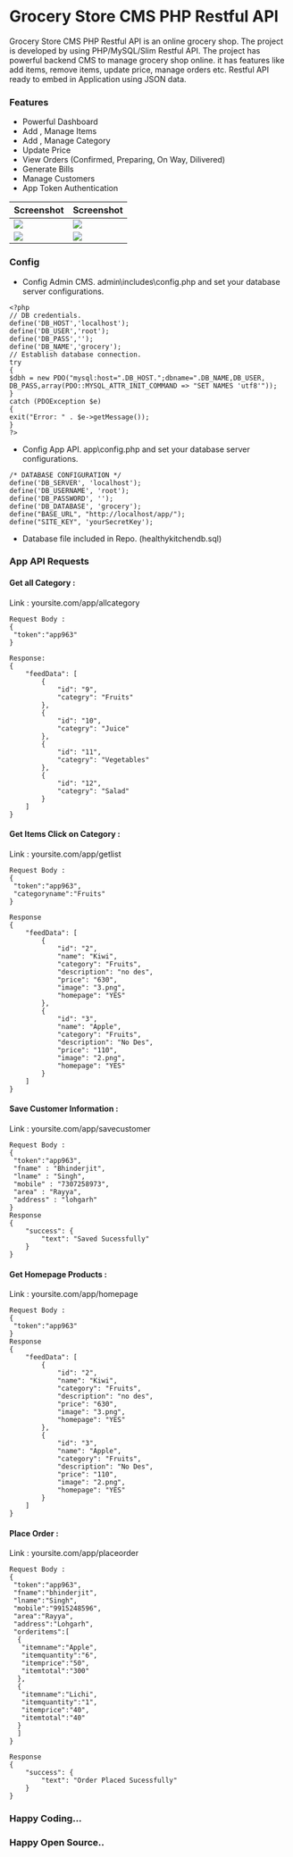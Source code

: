 # Grocery Store CMS PHP Restful API

Grocery Store CMS PHP Restful API is an online grocery shop. The project is developed by using PHP/MySQL/Slim Restful API. The project has powerful backend CMS to manage grocery shop online. it has features like add items, remove items, update price, manage orders etc. Restful API ready to embed in Application using JSON data.

### Features

- Powerful Dashboard
- Add , Manage Items
- Add , Manage Category
- Update Price
- View Orders (Confirmed, Preparing, On Way, Dilivered)
- Generate Bills
- Manage Customers
- App Token Authentication

| Screenshot | Screenshot |
| --------------------- | -------------------- |
| <img src="/sc/1.PNG"> | <img src="/sc/2.PNG"> |
| <img src="/sc/3.PNG">| <img src="/sc/4.PNG"> |

### Config

- Config Admin CMS. admin\includes\config.php and set your database server configurations.

```
<?php 
// DB credentials.
define('DB_HOST','localhost');
define('DB_USER','root');
define('DB_PASS','');
define('DB_NAME','grocery');
// Establish database connection.
try
{
$dbh = new PDO("mysql:host=".DB_HOST.";dbname=".DB_NAME,DB_USER, DB_PASS,array(PDO::MYSQL_ATTR_INIT_COMMAND => "SET NAMES 'utf8'"));
}
catch (PDOException $e)
{
exit("Error: " . $e->getMessage());
}
?>
```

- Config App API. app\config.php and set your database server configurations.

```
/* DATABASE CONFIGURATION */
define('DB_SERVER', 'localhost');
define('DB_USERNAME', 'root');
define('DB_PASSWORD', '');
define('DB_DATABASE', 'grocery');
define("BASE_URL", "http://localhost/app/");
define("SITE_KEY", 'yourSecretKey');
```

- Database file included in Repo. (healthykitchendb.sql)

### App API Requests

#### Get all Category :  
Link : yoursite.com/app/allcategory 

```
Request Body :
{ 
 "token":"app963" 
} 

Response: 
{ 
    "feedData": [ 
        { 
            "id": "9", 
            "categry": "Fruits" 
        }, 
        { 
            "id": "10", 
            "categry": "Juice" 
        }, 
        { 
            "id": "11", 
            "categry": "Vegetables" 
        }, 
        { 
            "id": "12", 
            "categry": "Salad" 
        } 
    ] 
} 
```
#### Get Items Click on Category :  

Link : yoursite.com/app/getlist  

```
Request Body : 
{ 
 "token":"app963", 
 "categoryname":"Fruits" 
}  

Response 
{ 
    "feedData": [ 
        { 
            "id": "2", 
            "name": "Kiwi", 
            "category": "Fruits", 
            "description": "no des", 
            "price": "630", 
            "image": "3.png", 
            "homepage": "YES" 
        }, 
        { 
            "id": "3", 
            "name": "Apple", 
            "category": "Fruits", 
            "description": "No Des", 
            "price": "110", 
            "image": "2.png", 
            "homepage": "YES" 
        } 
    ] 
} 

```
#### Save Customer Information :  
Link : yoursite.com/app/savecustomer 

```
Request Body : 
{ 
 "token":"app963", 
 "fname" : "Bhinderjit", 
 "lname" : "Singh", 
 "mobile" : "7307258973", 
 "area" : "Rayya", 
 "address" : "lohgarh" 
} 
Response 
{ 
    "success": { 
        "text": "Saved Sucessfully" 
    } 
}
```
#### Get Homepage Products :  
Link : yoursite.com/app/homepage 

```
Request Body : 
{ 
 "token":"app963" 
} 
Response 
{ 
    "feedData": [ 
        { 
            "id": "2", 
            "name": "Kiwi", 
            "category": "Fruits", 
            "description": "no des", 
            "price": "630", 
            "image": "3.png", 
            "homepage": "YES" 
        }, 
        { 
            "id": "3", 
            "name": "Apple", 
            "category": "Fruits", 
            "description": "No Des", 
            "price": "110", 
            "image": "2.png", 
            "homepage": "YES" 
        } 
    ] 
} 
```
#### Place Order :  
Link : yoursite.com/app/placeorder 

```
Request Body : 
{ 
 "token":"app963", 
 "fname":"bhinderjit", 
 "lname":"Singh", 
 "mobile":"9915248596", 
 "area":"Rayya", 
 "address":"Lohgarh", 
 "orderitems":[ 
  { 
   "itemname":"Apple", 
   "itemquantity":"6", 
   "itemprice":"50", 
   "itemtotal":"300" 
  }, 
  { 
   "itemname":"Lichi", 
   "itemquantity":"1", 
   "itemprice":"40", 
   "itemtotal":"40" 
  } 
  ] 
} 
 
Response 
{ 
    "success": { 
        "text": "Order Placed Sucessfully" 
    } 
} 
```

### Happy Coding...
### Happy Open Source..
